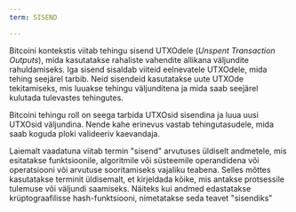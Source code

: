 ```yaml
---
term: SISEND

---
```

Bitcoini kontekstis viitab tehingu sisend UTXOdele (*Unspent Transaction Outputs*), mida kasutatakse rahaliste vahendite allikana väljundite rahuldamiseks. Iga sisend sisaldab viiteid eelnevatele UTXOdele, mida tehing seejärel tarbib. Neid sisendeid kasutatakse uute UTXOde tekitamiseks, mis luuakse tehingu väljunditena ja mida saab seejärel kulutada tulevastes tehingutes.

Bitcoini tehingu roll on seega tarbida UTXOsid sisendina ja luua uusi UTXOsid väljundina. Nende kahe erinevus vastab tehingutasudele, mida saab koguda ploki valideeriv kaevandaja.

Laiemalt vaadatuna viitab termin "sisend" arvutuses üldiselt andmetele, mis esitatakse funktsioonile, algoritmile või süsteemile operandidena või operatsiooni või arvutuse sooritamiseks vajaliku teabena. Selles mõttes kasutatakse terminit üldisemalt, et kirjeldada kõike, mis antakse protsessile tulemuse või väljundi saamiseks. Näiteks kui andmed edastatakse krüptograafilisse hash-funktsiooni, nimetatakse seda teavet "sisendiks"